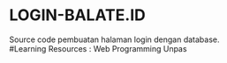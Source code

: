 # LOGIN-BALATE.ID
Source code pembuatan halaman login dengan database. <br>
#Learning Resources : Web Programming Unpas
